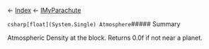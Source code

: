 ← [Index](Api-Index) ← [IMyParachute](SpaceEngineers.Game.ModAPI.Ingame.IMyParachute)

```csharp[float](System.Single) Atmosphere```##### Summary

Atmospheric Density at the block. Returns 0.0f if not near a planet.

